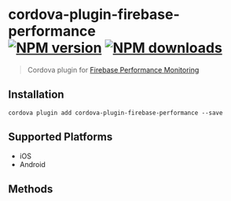 # cordova-plugin-firebase-performance<br>[![NPM version][npm-version]][npm-url] [![NPM downloads][npm-downloads]][npm-url]
> Cordova plugin for [Firebase Performance Monitoring](https://firebase.google.com/docs/perf-mon/)

## Installation

    cordova plugin add cordova-plugin-firebase-performance --save

## Supported Platforms

- iOS
- Android

## Methods

[npm-url]: https://www.npmjs.com/package/cordova-plugin-firebase-performance
[npm-version]: https://img.shields.io/npm/v/cordova-plugin-firebase-performance.svg
[npm-downloads]: https://img.shields.io/npm/dt/cordova-plugin-firebase-performance.svg